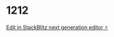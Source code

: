 # 1212

[Edit in StackBlitz next generation editor ⚡️](https://stackblitz.com/~/github.com/vishal19990/1212)